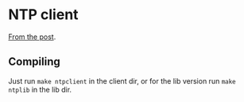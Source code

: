 # NTP client
[From the post](https://lettier.github.io/posts/2016-04-26-lets-make-a-ntp-client-in-c.html).
## Compiling
Just run ```make ntpclient``` in the client dir, or for the lib version run ```make ntplib``` in the lib dir.

